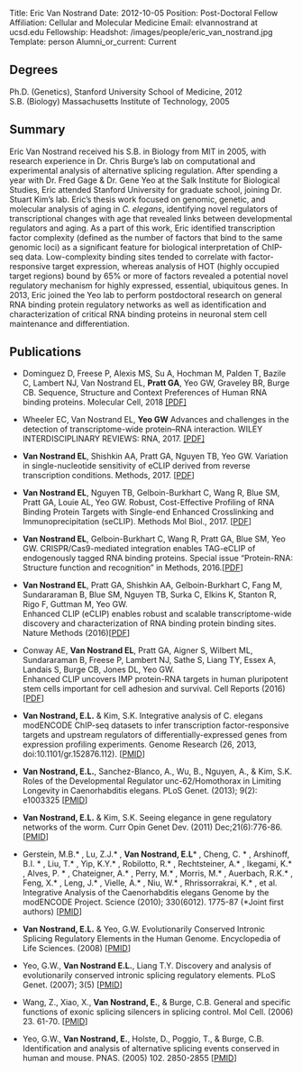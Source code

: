 Title: Eric Van Nostrand
Date: 2012-10-05
Position: Post-Doctoral Fellow
Affiliation: Cellular and Molecular Medicine
Email: elvannostrand at ucsd.edu
Fellowship:
Headshot: /images/people/eric_van_nostrand.jpg
Template: person
Alumni_or_current: Current

## Degrees
Ph.D. (Genetics), Stanford University School of Medicine, 2012<br>
S.B. (Biology) Massachusetts Institute of Technology, 2005<br>




## Summary

Eric Van Nostrand received his S.B. in Biology from MIT in 2005, with research experience in Dr. Chris Burge’s lab on computational and experimental analysis of alternative splicing regulation. After spending a year with Dr. Fred Gage & Dr. Gene Yeo at the Salk Institute for Biological Studies, Eric attended Stanford University for graduate school, joining Dr. Stuart Kim’s lab. Eric’s thesis work focused on genomic, genetic, and molecular analysis of aging in *C. elegans*, identifying novel regulators of transcriptional changes with age that revealed links between developmental regulators and aging. As a part of this work, Eric identified transcription factor complexity (defined as the number of factors that bind to the same genomic loci) as a significant feature for biological interpretation of ChIP-seq data. Low-complexity binding sites tended to correlate with factor-responsive target expression, whereas analysis of HOT (highly occupied target regions) bound by 65% or more of factors revealed a potential novel regulatory mechanism for highly expressed, essential, ubiquitous genes. In 2013, Eric joined the Yeo lab to perform postdoctoral research on general RNA binding protein regulatory networks as well as identification and characterization of critical RNA binding proteins in neuronal stem cell maintenance and differentiation.

## Publications
* Dominguez D, Freese P, Alexis MS, Su A, Hochman M, Palden T, Bazile C, Lambert NJ, Van Nostrand EL, **Pratt GA**, Yeo GW, Graveley BR, Burge CB. Sequence, Structure and Context Preferences of Human RNA binding proteins. Molecular Cell, 2018 [[PDF]](/papers/2018/Dominguez_molCell_2018.pdf)    
  

*   Wheeler EC, Van Nostrand EL, **Yeo GW** Advances and challenges in the detection of transcriptome-wide protein–RNA interaction. WILEY INTERDISCIPLINARY REVIEWS: RNA, 2017. [[PDF]](/papers/2017/Wheeler_Reviews__2017.pdf)  

* **Van Nostrand EL**, Shishkin AA, Pratt GA, Nguyen TB, Yeo GW. Variation in single-nucleotide sensitivity of eCLIP derived from reverse transcription conditions. Methods, 2017. [[PDF](/papers/2017/Eric_singel_nucelotide_Methods_2017.pdf)]

* **Van Nostrand EL**, Nguyen TB, Gelboin-Burkhart C, Wang R, Blue SM, Pratt GA, Louie AL, Yeo GW. Robust, Cost-Effective Profiling of RNA Binding Protein Targets with Single-end Enhanced Crosslinking and Immunoprecipitation (seCLIP). Methods Mol Biol., 2017. [[PDF](/papers/2017/Eric_Methods_MolBiol_2017.pdf)]   

* **Van Nostrand EL**, Gelboin-Burkhart C, Wang R, Pratt GA, Blue SM, Yeo GW. 
CRISPR/Cas9-mediated integration enables TAG-eCLIP of endogenously tagged RNA binding proteins. Special issue “Protein-RNA: Structure function and recognition” in Methods, 2016.[[PDF](/papers/2016/VanNostrand_Methods2016.pdf)]

* **Van Nostrand EL**, Pratt GA, Shishkin AA, Gelboin-Burkhart C, Fang M, Sundararaman B, Blue SM, Nguyen TB, Surka C, Elkins K, Stanton R, Rigo F, Guttman M, Yeo GW.   
Enhanced CLIP (eCLIP) enables robust and scalable transcriptome-wide discovery and characterization of RNA binding protein binding sites. 
Nature Methods (2016)[[PDF](/papers/2016/nmeth_eric_2016.pdf)]   


* Conway AE, **Van Nostrand EL**, Pratt GA, Aigner S, Wilbert ML, Sundararaman B, Freese P, Lambert NJ, Sathe S, Liang TY, Essex A, Landais S, Burge CB, Jones DL, Yeo GW.   
Enhanced CLIP uncovers IMP protein-RNA targets in human pluripotent stem cells important for cell adhesion and survival. 
 Cell Reports (2016) [[PDF](/papers/2016/nmeth_eric_2016.pdf)] 

* **Van Nostrand, E.L.** & Kim, S.K. Integrative analysis of C. elegans modENCODE ChIP-seq datasets to infer transcription factor-responsive targets and upstream regulators of differentially-expressed genes from expression profiling experiments. Genome Research (26, 2013, doi:10.1101/gr.152876.112). [[PMID](http://genome.cshlp.org/content/early/2013/03/25/gr.152876.112.abstract)]

* **Van Nostrand, E.L.**, Sanchez-Blanco, A., Wu, B., Nguyen, A., & Kim, S.K. Roles of the Developmental Regulator unc-62/Homothorax in Limiting Longevity in Caenorhabditis elegans. PLoS Genet. (2013); 9(2): e1003325 [[PMID](http://www.ncbi.nlm.nih.gov/pubmed/23468654)]

* **Van Nostrand, E.L.** & Kim, S.K. Seeing elegance in gene regulatory networks of the worm.  Curr Opin Genet Dev. (2011) Dec;21(6):776-86.  [[PMID](http://www.ncbi.nlm.nih.gov/pubmed/21963133)]

* Gerstein, M.B.* , Lu, Z.J.* , **Van Nostrand, E.L*** , Cheng, C. * , Arshinoff, B.I. * , Liu, T.* , Yip, K.Y.* , Robilotto, R.* , Rechtsteiner, A.* , Ikegami, K.* , Alves, P. * , Chateigner, A.* , Perry, M.* , Morris, M.* , Auerbach, R.K.* , Feng, X.* , Leng, J.* , Vielle, A.*  , Niu, W.* , Rhrissorrakrai, K.* , et al. Integrative Analysis of the Caenorhabditis elegans Genome by the modENCODE Project. Science (2010); 330(6012). 1775-87 (*Joint first authors) [[PMID](http://www.ncbi.nlm.nih.gov/pubmed/21177976)]

* **Van Nostrand, E.L.** & Yeo, G.W. Evolutionarily Conserved Intronic Splicing Regulatory Elements in the Human Genome. Encyclopedia of Life Sciences. (2008) [[PMID](http://onlinelibrary.wiley.com/doi/10.1002/9780470015902.a0021005/full)]

* Yeo, G.W., **Van Nostrand E.L.**, Liang T.Y. Discovery and analysis of evolutionarily conserved intronic splicing regulatory elements. PLoS Genet. (2007); 3(5) [[PMID](http://www.ncbi.nlm.nih.gov/pubmed/17530930)]

* Wang, Z., Xiao, X., **Van Nostrand, E.**, & Burge, C.B. General and specific functions of exonic splicing silencers in splicing control. Mol Cell. (2006) 23. 61-70. [[PMID](http://www.ncbi.nlm.nih.gov/pubmed/16797197)]

* Yeo, G.W., **Van Nostrand, E.**, Holste, D., Poggio, T., & Burge, C.B. Identification and analysis of alternative splicing events conserved in human and mouse. PNAS. (2005) 102. 2850-2855 [[PMID](http://www.ncbi.nlm.nih.gov/pubmed/15708978)]
	